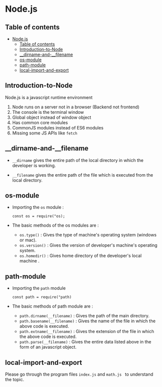 # Node.js 

## Table of contents
- [Node.js](#nodejs)
  - [Table of contents](#table-of-contents)
  - [Introduction-to-Node](#introduction-to-node)
  - [\_\_dirname-and-\_\_filename](#__dirname-and-__filename)
  - [os-module](#os-module)
  - [path-module](#path-module)
  - [local-import-and-export](#local-import-and-export)

## Introduction-to-Node
Node.js is a javascript runtime environment

1. Node runs on a server not in a browser (Backend not frontend)
2. The console is the terminal window
3. Global object instead of window object
4. Has common core modules
5. CommonJS modules instead of ES6 modules
6. Missing some JS APIs like `fetch`
   
## __dirname-and-__filename
- `__dirname` gives the entire path of the local directory in which the developer is working.

- `__filename` gives the entire path of the file which is executed from the local directory.

## os-module
- Importing the `os` module : 

  `const os = require("os);`

- The basic methods of the os modules are : 
  - `os.type()` : Gives the type of machine's operating system (windows or mac).
  - `os.version()` : Gives the version of developer's machine's operating system.
  - `os.homedir()` : Gives home directory of the developer's local machine .

## path-module
- Importing the `path` module

  `const path = require("path)`
- The basic methods of path module are : 
  - `path.dirname(__filename)` : Gives the path of the main directory.
  - `path.basename(__filename)` : Gives the name of the file in which the above code is executed.
  - `path.extname(__filename)` : Gives the extension of the file in which the above code is executed.
  - `path.parse(__filename)` : Gives the entire data listed above in the form of an javascript object.

## local-import-and-export
Please go through the program files `index.js` and `math.js ` to understand the topic.